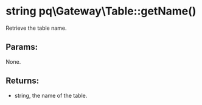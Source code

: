 # string pq\Gateway\Table::getName()

Retrieve the table name.

## Params:

None.

## Returns:

* string, the name of the table.
